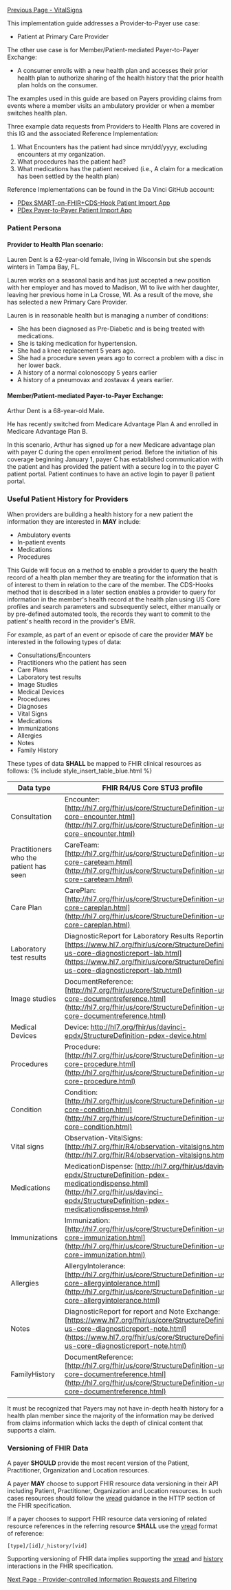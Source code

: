 [Previous Page - VitalSigns](VitalSigns.html)

This implementation guide addresses a Provider-to-Payer use case:

- Patient at Primary Care Provider

The other use case is for Member/Patient-mediated Payer-to-Payer Exchange:

- A consumer enrolls with a new health plan and accesses their prior health plan to authorize sharing of the health history that the prior health plan holds on the consumer.

The examples used in this guide are based on Payers providing claims from events where a member visits an ambulatory provider or when a member switches health plan.
		
Three example data requests from Providers to Health Plans are covered in this IG and the associated Reference Implementation:

1. What Encounters has the patient had since mm/dd/yyyy, excluding encounters at my organization.
2. What procedures has the patient had?
3. What medications has the patient received (i.e., A claim for a medication has been settled by the health plan)

Reference Implementations can be found in the Da Vinci GitHub account:
	
- [PDex SMART-on-FHIR+CDS-Hook Patient Import App](https://github.com/HL7-DaVinci/PDex-Patient-Import-App)
- [PDex Payer-to-Payer Patient Import App](https://github.com/HL7-DaVinci/PDex-Patient-Import-App)
	
### Patient Persona

#### Provider to Health Plan scenario:

Lauren Dent is a 62-year-old female, living in Wisconsin but she spends winters in Tampa Bay, FL.

Lauren works on a seasonal basis and has just accepted a new position with her employer and has moved to Madison, WI to live with her daughter, leaving her previous home in La Crosse, WI. As a result of the move, she has selected a new Primary Care Provider.

Lauren is in reasonable health but is managing a number of conditions:

- She has been diagnosed as Pre-Diabetic and is being treated with medications.
- She is taking medication for hypertension.
- She had a knee replacement 5 years ago.
- She had a procedure seven years ago to correct a problem with a disc in her lower back.
- A history of a normal colonoscopy 5 years earlier
- A history of a pneumovax and zostavax 4 years earlier.

#### Member/Patient-mediated Payer-to-Payer Exchange:

Arthur Dent is a 68-year-old Male.

He has recently switched from Medicare Advantage Plan A and enrolled in Medicare Advantage Plan B.

In this scenario, Arthur has signed up for a new  Medicare advantage plan with payer C during the open enrollment period. Before the initiation of his coverage beginning January 1, payer C has established communication with the patient and has provided the patient with a secure log in to the payer C patient portal. Patient continues to have an active login to payer B patient portal.

### Useful Patient History for Providers

When providers are building a health history for a new patient the information they are interested in **MAY** include:

- Ambulatory events
- In-patient events
- Medications
- Procedures

This Guide will focus on a method to enable a provider to query the health record of a health plan member they are treating for the information that is of interest to them in relation to the care of the member. The CDS-Hooks method that is described in a later section enables a provider to query for information in the member's health record at the health plan using US Core profiles and search parameters and subsequently select, either manually or by pre-defined automated tools, the records they want to commit to the patient's health record in the provider's EMR.

For example, as part of an event or episode of care the provider **MAY** be interested in the following types of data:

* Consultations/Encounters
* Practitioners who the patient has seen
* Care Plans 
* Laboratory test results
* Image Studies
* Medical Devices
* Procedures
* Diagnoses
* Vital Signs
* Medications
* Immunizations
* Allergies
* Notes 
* Family History

These types of data **SHALL** be mapped to FHIR clinical resources as follows:
{% include style_insert_table_blue.html %}

| Data type                              | FHIR R4/US Core STU3 profile                                                                                  |
|----------------------------------------|---------------------------------------------------------------------------------------------------------------|
| Consultation                           | Encounter: [http://hl7.org/fhir/us/core/StructureDefinition-us-core-encounter.html](http://hl7.org/fhir/us/core/StructureDefinition-us-core-encounter.html) |
| Practitioners who the patient has seen | CareTeam: [http://hl7.org/fhir/us/core/StructureDefinition-us-core-careteam.html](http://hl7.org/fhir/us/core/StructureDefinition-us-core-careteam.html) |
| Care Plan                              | CarePlan: [http://hl7.org/fhir/us/core/StructureDefinition-us-core-careplan.html](http://hl7.org/fhir/us/core/StructureDefinition-us-core-careplan.html) |
| Laboratory test results                       | DiagnosticReport for Laboratory Results Reporting: [https://www.hl7.org/fhir/us/core/StructureDefinition-us-core-diagnosticreport-lab.html](https://www.hl7.org/fhir/us/core/StructureDefinition-us-core-diagnosticreport-lab.html) |
| Image studies                          | DocumentReference: [http://hl7.org/fhir/us/core/StructureDefinition-us-core-documentreference.html](http://hl7.org/fhir/us/core/StructureDefinition-us-core-documentreference.html) |
| Medical Devices                        | Device: [http://hl7.org/fhir/us/davinci-epdx/StructureDefinition-pdex-device.html ](http://hl7.org/fhir/us/davinci-epdx/StructureDefinition-pdex-device.html ) |
| Procedures                             | Procedure: [http://hl7.org/fhir/us/core/StructureDefinition-us-core-procedure.html](http://hl7.org/fhir/us/core/StructureDefinition-us-core-procedure.html) |
| Condition                              | Condition: [http://hl7.org/fhir/us/core/StructureDefinition-us-core-condition.html](http://hl7.org/fhir/us/core/StructureDefinition-us-core-condition.html) |
| Vital signs                            | Observation-VitalSigns: [http://hl7.org/fhir/R4/observation-vitalsigns.html](http://hl7.org/fhir/R4/observation-vitalsigns.html) |
| Medications                            | MedicationDispense: [http://hl7.org/fhir/us/davinci-epdx/StructureDefinition-pdex-medicationdispense.html](http://hl7.org/fhir/us/davinci-epdx/StructureDefinition-pdex-medicationdispense.html) |
| Immunizations                          | Immunization: [http://hl7.org/fhir/us/core/StructureDefinition-us-core-immunization.html](http://hl7.org/fhir/us/core/StructureDefinition-us-core-immunization.html) |
| Allergies                              | AllergyIntolerance: [http://hl7.org/fhir/us/core/StructureDefinition-us-core-allergyintolerance.html](http://hl7.org/fhir/us/core/StructureDefinition-us-core-allergyintolerance.html) |
| Notes                                  | DiagnosticReport for report and Note Exchange: [https://www.hl7.org/fhir/us/core/StructureDefinition-us-core-diagnosticreport-note.html](https://www.hl7.org/fhir/us/core/StructureDefinition-us-core-diagnosticreport-note.html) |
| FamilyHistory                          | DocumentReference: [http://hl7.org/fhir/us/core/StructureDefinition-us-core-documentreference.html](http://hl7.org/fhir/us/core/StructureDefinition-us-core-documentreference.html) |

It must be recognized that Payers may not have in-depth health history for a health plan member since the majority of the information may be derived from claims information which lacks the depth of clinical content that supports a claim.


### Versioning of FHIR Data

A payer **SHOULD** provide the most recent version of the Patient, Practitioner, Organization and Location resources.

A payer **MAY** choose to support FHIR resource data versioning in their API including Patient, Practitioner, Organization and Location resources. In such cases resources should follow the [vread](https://www.hl7.org/fhir/http.html#vread) guidance in the HTTP section of the FHIR specification.

If a payer chooses to support FHIR resource data versioning of related resource references in the referring resource **SHALL** use the [vread](https://www.hl7.org/fhir/http.html#vread) format of reference:

    [type]/[id]/_history/[vid]

Supporting versioning of FHIR data implies supporting the [vread](https://www.hl7.org/fhir/http.html#vread) and [history](https://www.hl7.org/fhir/http.html#history) interactions in the FHIR specification.

[Next Page - Provider-controlled Information Requests and Filtering](Provider-controlledInformationRequestsandFiltering.html)
